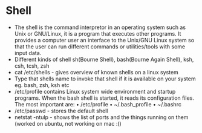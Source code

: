 # Shell

- The shell is the command interpretor in an operating system such as Unix or GNU/Linux, it is a program that executes other programs. It provides a computer user an interface to the Unix/GNU Linux system so that the user can run different commands or utilities/tools with some input data.
- Different kinds of shell sh(Bourne Shell), bash(Bourne Again Shell), ksh, csh, tcsh, zsh
- cat /etc/shells - gives overview of known shells on a linux system
- Type that shells name to invoke that shell if it is available on your system eg. bash, zsh, ksh etc
- /etc/profile contains Linux system wide environment and startup programs.
When the bash shell is started, it reads its configuration files. The most important are:
• /etc/profile
• ~/.bash_profile • ~/.bashrc 
- /etc/passwd - stores the default shell
- netstat -ntulp - shows the list of ports and the things running on them (worked on ubuntu, not working on mac :()
